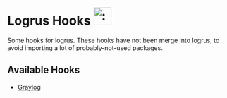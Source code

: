 # Logrus Hooks <img src="http://i.imgur.com/hTeVwmJ.png" width="40" height="40" alt=":walrus:" class="emoji" title=":walrus:" />

Some hooks for logrus.
These hooks have not been merge into logrus, to avoid importing a lot of probably-not-used packages.

## Available Hooks

* [Graylog](https://github.com/gemnasium/logrus-hooks/graylog)
